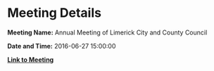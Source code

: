 # Meeting Details

**Meeting Name:** Annual Meeting of Limerick City and County Council

**Date and Time:** 2016-06-27 15:00:00

**[Link to Meeting](https://www.limerick.ie/council/whats-on/annual-meeting-limerick-city-and-county-council-1)**
